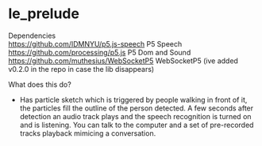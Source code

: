 # le_prelude  

Dependencies  
https://github.com/IDMNYU/p5.js-speech P5 Speech  
https://github.com/processing/p5.js P5 Dom and Sound  
https://github.com/muthesius/WebSocketP5 WebSocketP5 (ive added v0.2.0 in the repo in case the lib disappears)  

What does this do?  
- Has particle sketch which is triggered by people walking in front of it, the particles fill the outline of the person detected. A few seconds after detection an audio track plays and the speech recognition is turned on and is listening. You can talk to the computer and a set of pre-recorded tracks playback mimicing a conversation.

